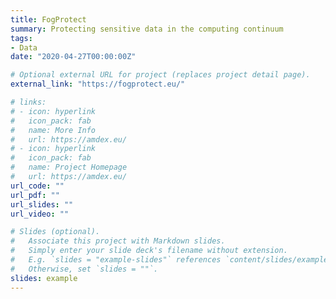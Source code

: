 ```yaml
---
title: FogProtect
summary: Protecting sensitive data in the computing continuum
tags:
- Data
date: "2020-04-27T00:00:00Z"

# Optional external URL for project (replaces project detail page).
external_link: "https://fogprotect.eu/"

# links:
# - icon: hyperlink
#   icon_pack: fab
#   name: More Info
#   url: https://amdex.eu/
# - icon: hyperlink
#   icon_pack: fab
#   name: Project Homepage
#   url: https://amdex.eu/
url_code: ""
url_pdf: ""
url_slides: ""
url_video: ""

# Slides (optional).
#   Associate this project with Markdown slides.
#   Simply enter your slide deck's filename without extension.
#   E.g. `slides = "example-slides"` references `content/slides/example-slides.md`.
#   Otherwise, set `slides = ""`.
slides: example
---
```



